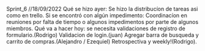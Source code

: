 Sprint_6
//18/09/2022
Qué se hizo ayer:
Se hizo la distribucíon de tareas asi como en trello. 
Si se encontró con algún impedimento:
Coordinacíon en reuniones por falta de tiempo o algunos impedimentos por parte de algunos miembros.
Qué va a hacer hoy: 
se necesita validaciones de registro de formulario.(Rodrigo)
Validacion de login.(juan)
Agregar barra de busqueda y carrito de compras.(Alejandro / Ezequiel)
Retrospectiva y weekly!(Rodrigo).
